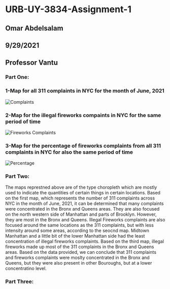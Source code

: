 # URB-UY-3834-Assignment-1
## Omar Abdelsalam
## 9/29/2021
## Professor Vantu 

### Part One: 

### 1-Map for all 311 complaints in NYC for the month of June, 2021 
![Complaints](https://user-images.githubusercontent.com/52751378/135184384-9b395fdc-adc1-412e-b382-b5f6563cfaee.png)

### 2-Map for the illegal fireworks compaints in NYC for the same period of time 
![Fireworks Complaints](https://user-images.githubusercontent.com/52751378/135184496-e3cb8f1f-2ec2-4b98-bb55-8fe82dcd9d7a.png)


### 3-Map for the percentage of fireworks complaints from all 311 complaints in NYC for also the same period of time  
![Percentage](https://user-images.githubusercontent.com/52751378/135184502-0e9d37e3-4819-4231-b5e3-b52d32c1da78.png)


### Part Two: 
  The maps represtned above are of the type choropleth which are mostly used to indicate the quantities of certain things in certain locations. Based on the first map, which      represents the number of 311 complaints across NYC in the month of June, 2021, it can be determined that many complaints were concentrated in the Bronx and Queens areas. They are also focused on the north western side of Manhattan and parts of Brooklyn. However, they are most in the Bronx and Queens. Illegal Fireworks complaints are also focused around the same locations as the 311 complaints, but with less intensity around some areas, according to the seocnd map. Midtown Manhattan and a little bit of the lower Manhattan side had the least concentration of illegal fireworks complaints. Based on the third map, illegal fireworks made up most of the 311 complaints in the Bronx and Queens areas. Based on the data provided, we can conclude that 311 complaints and fireworks complaints were moslty concentrated in the Bronx and Queens, but they were also present in other Bouroughs, but at a lower concentratino level. 
  
### Part Three: 

